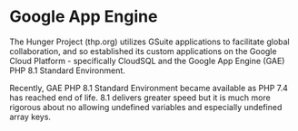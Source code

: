 # Google App Engine

The Hunger Project (thp.org) utilizes GSuite applications to facilitate global collaboration, and so established its custom applications on the Google Cloud Platform - specifically CloudSQL and the Google App Engine (GAE) PHP 8.1 Standard Environment.

Recently, GAE PHP 8.1 Standard Environment became available as PHP 7.4 has reached end of life. 8.1 delivers greater speed but it is much more rigorous about no allowing undefined variables and especially undefined array keys.
